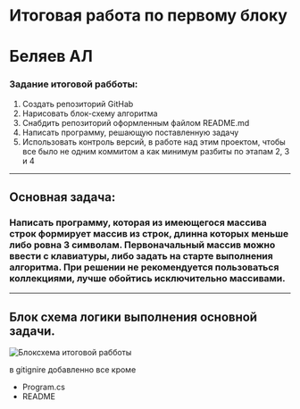 # Итоговая работа по первому блоку
# Беляев АЛ
### Задание итоговой рабботы:
1. Создать репозиторий GitHab 
2. Нарисовать блок-схему алгоритма
3. Снабдить репозиторий оформленным файлом README.md
4. Написать программу, решающую поставленную задачу
5. Использовать контроль версий, в работе над этим проектом, чтобы все было не одним коммитом а как минимум разбиты по этапам 2, 3 и 4
___________
## Основная задача:
### Написать программу, которая из имеющегося массива строк формирует массив из строк, длинна которых меньше либо ровна 3 символам. Первоначальный массив можно ввести с клавиатуры, либо задать на старте выполнения алгоритма. При решении не рекомендуется пользоваться коллекциями, лучше обойтись исключительно массивами.
________________
## Блок схема логики выполнения основной задачи.
![Блоксхема итоговой рабботы](https://downloader.disk.yandex.ru/preview/ce9fc46c22ae477a7c6ba713311014c16b66e110386016112595eae92a18ed0f/631612c1/LHxuJ6JZ6VAJSQIKvzbsv-Mt20vIKADGjXcFSHIs7cKtmD15JWVdRtJ1U-ttATFbDadWWGYKhiFm-FTh3qTSWw%3D%3D?uid=0&filename=Untitled%20Diagram-%D0%A1%D1%82%D1%80%D0%B0%D0%BD%D0%B8%D1%86%D0%B0%2011%20%282%29.jpg&disposition=inline&hash=&limit=0&content_type=image%2Fjpeg&owner_uid=0&tknv=v2&size=2048x2048)

в gitignire добавленно все кроме 
* Program.cs 
* README
